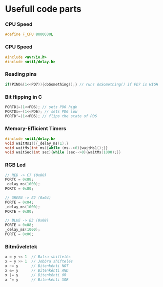 # Usefull code parts

### CPU Speed
```C
#define F_CPU 8000000L
```

### CPU Speed
```C
#include <avr/io.h>
#include <util/delay.h>
```

### Reading pins
```C
if(PIND&(1<<PD7)){doSomething();} // runs doSomething() if PD7 is HIGH
```

### Bit flipping in C
```c
PORTD|=(1<<PD6); // sets PD6 high
PORTD&=~(1<<PD6); // sets PD6 low
PORTD^=(1<<PD6); // flips the state of PD6
```

### Memory-Efficient Timers
```C
#include <util/delay.h>
void waitMs1(){_delay_ms(1);}
void waitMs(int ms){while (ms-->0){waitMs1();}}
void waitSec(int sec){while (sec-->0){waitMs(1000);}}
```


### RGB Led
```C
// RED -> C7 (0x80)
PORTC = 0x88;
_delay_ms(1000);
PORTC = 0x00;
	
// GREEN -> E2 (0x04)
PORTE = 0x04;
_delay_ms(1000);
PORTE = 0x00;
	
// BLUE -> E3 (0x08)
PORTE = 0x08;
_delay_ms(1000);
PORTE = 0x00;
```

### Bitműveletek
```C
x = y << 1	// Balra shiftelés
x = y >> 1	// Jobbra shiftelés
x ~= y		// Bitenkénti NOT
x &= y		// Bitenkénti AND
x |= y		// Bitenkénti OR
x ^= y		// Bitenkénti XOR
```
